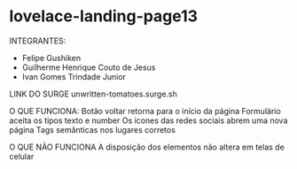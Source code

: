 # lovelace-landing-page13

INTEGRANTES:
- Felipe Gushiken
- Guilherme Henrique Couto de Jesus
- Ivan Gomes Trindade Junior

LINK DO SURGE
unwritten-tomatoes.surge.sh

O QUE FUNCIONA:
Botão voltar retorna para o início da página
Formulário aceita os tipos texto e number
Os ícones das redes sociais abrem uma nova página
Tags semânticas nos lugares corretos

O QUE NÃO FUNCIONA
A disposição dos elementos não altera em telas de celular
